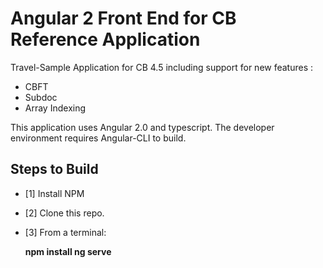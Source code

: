 Angular 2 Front End for CB Reference Application
===============

Travel-Sample Application for CB 4.5 including support for new features :
- CBFT
- Subdoc
- Array Indexing  

This application uses Angular 2.0 and typescript.  The developer environment requires Angular-CLI to build.
## Steps to Build
 - [1] Install NPM

 - [2] Clone this repo.

 - [3] From a terminal:

    **npm install
    ng serve**
